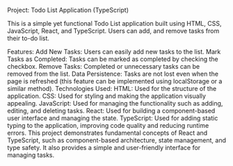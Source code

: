Project: Todo List Application (TypeScript)

This is a simple yet functional Todo List application built using HTML, CSS, JavaScript, React, and TypeScript. Users can add, and remove tasks from their to-do list.

Features:
Add New Tasks: Users can easily add new tasks to the list.
Mark Tasks as Completed: Tasks can be marked as completed by checking the checkbox.
Remove Tasks: Completed or unnecessary tasks can be removed from the list.
Data Persistence: Tasks are not lost even when the page is refreshed (this feature can be implemented using localStorage or a similar method).
Technologies Used:
HTML: Used for the structure of the application.
CSS: Used for styling and making the application visually appealing.
JavaScript: Used for managing the functionality such as adding, editing, and deleting tasks.
React: Used for building a component-based user interface and managing the state.
TypeScript: Used for adding static typing to the application, improving code quality and reducing runtime errors.
This project demonstrates fundamental concepts of React and TypeScript, such as component-based architecture, state management, and type safety. It also provides a simple and user-friendly interface for managing tasks.
